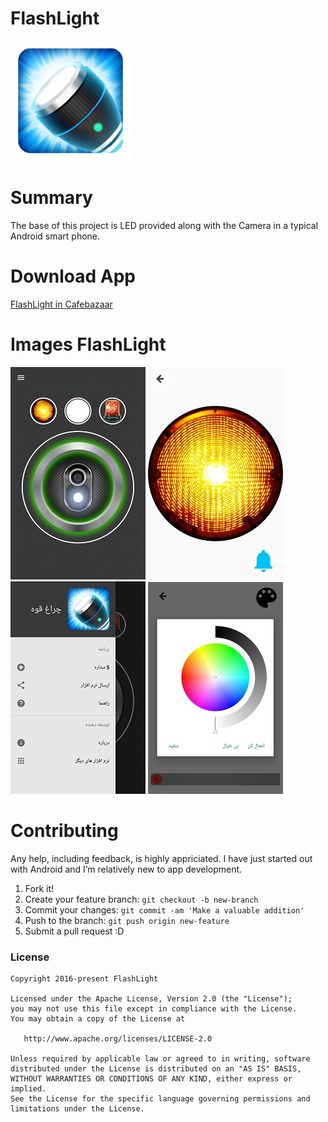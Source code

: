 # FlashLight
![logo](https://github.com/husseinrasti/FlashLight/blob/master/app/src/main/res/mipmap-xxxhdpi/ic_launcher.png)

# Summary
The base of this project is LED provided along with the Camera in a typical Android smart phone.

# Download App
[FlashLight in Cafebazaar](https://cafebazaar.ir/app/ir.teachcode.app.flashlight/?l=en)

# Images FlashLight
![Image 1 of Flash](https://github.com/husseinrasti/FlashLight/blob/master/images/1.JPG)
![Image 2 of Flash](https://github.com/husseinrasti/FlashLight/blob/master/images/2.JPG)
![Image 3 of Flash](https://github.com/husseinrasti/FlashLight/blob/master/images/3.JPG)
![Image 4 of Flash](https://github.com/husseinrasti/FlashLight/blob/master/images/4.JPG)

# Contributing
Any help, including feedback, is highly appriciated. I have just started out with Android and I’m relatively new to app development.

   1. Fork it!
   2. Create your feature branch: `git checkout -b new-branch`
   3. Commit your changes: `git commit -am 'Make a valuable addition'`
   4. Push to the branch: `git push origin new-feature`
   5. Submit a pull request :D



### License
```
Copyright 2016-present FlashLight

Licensed under the Apache License, Version 2.0 (the "License");
you may not use this file except in compliance with the License.
You may obtain a copy of the License at

   http://www.apache.org/licenses/LICENSE-2.0

Unless required by applicable law or agreed to in writing, software
distributed under the License is distributed on an "AS IS" BASIS,
WITHOUT WARRANTIES OR CONDITIONS OF ANY KIND, either express or implied.
See the License for the specific language governing permissions and
limitations under the License.
```

